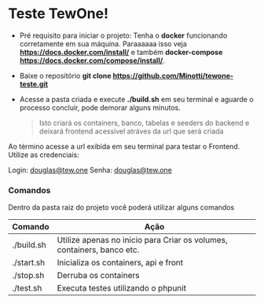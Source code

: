 # Teste TewOne!

  - Pré requisito para iniciar o projeto: Tenha o **docker** funcionando corretamente em sua máquina. Paraaaaaa isso veja **https://docs.docker.com/install/** e também **docker-compose** **https://docs.docker.com/compose/install/**.
  
  - Baixe o repositório **git clone https://github.com/Minotti/tewone-teste.git**
  - Acesse a pasta criada e execute **./build.sh** em seu terminal e aguarde o processo concluir, pode demorar alguns minutos.
    > Isto criará os containers, banco, tabelas e seeders do backend e deixará frontend acessível atráves da url que será criada

Ao término acesse a url exibida em seu terminal para testar o Frontend. Utilize as credenciais:

Login: douglas@tew.one
Senha: douglas@tew.one

### Comandos

Dentro da pasta raiz do projeto você poderá utilizar alguns comandos

| Comando | Ação |
| ------ | ------ |
| ./build.sh | Utilize apenas no início para Criar os volumes, containers, banco etc. |
| ./start.sh | Inicializa os containers, api e front |
| ./stop.sh | Derruba os containers |
| ./test.sh | Executa testes utilizando o phpunit |
